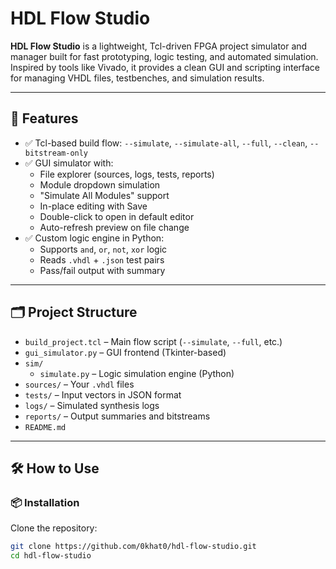 # HDL Flow Studio

**HDL Flow Studio** is a lightweight, Tcl-driven FPGA project simulator and manager built for fast prototyping, logic testing, and automated simulation. Inspired by tools like Vivado, it provides a clean GUI and scripting interface for managing VHDL files, testbenches, and simulation results.

---

## 🧠 Features

- ✅ Tcl-based build flow: `--simulate`, `--simulate-all`, `--full`, `--clean`, `--bitstream-only`
- ✅ GUI simulator with:
  - File explorer (sources, logs, tests, reports)
  - Module dropdown simulation
  - "Simulate All Modules" support
  - In-place editing with Save
  - Double-click to open in default editor
  - Auto-refresh preview on file change
- ✅ Custom logic engine in Python:
  - Supports `and`, `or`, `not`, `xor` logic
  - Reads `.vhdl` + `.json` test pairs
  - Pass/fail output with summary

---

## 🗂️ Project Structure

- `build_project.tcl` – Main flow script (`--simulate`, `--full`, etc.)
- `gui_simulator.py` – GUI frontend (Tkinter-based)
- `sim/`
  - `simulate.py` – Logic simulation engine (Python)
- `sources/` – Your `.vhdl` files
- `tests/` – Input vectors in JSON format
- `logs/` – Simulated synthesis logs
- `reports/` – Output summaries and bitstreams
- `README.md`

---

## 🛠️ How to Use

### 📦 Installation

Clone the repository:

```bash
git clone https://github.com/0khat0/hdl-flow-studio.git
cd hdl-flow-studio
